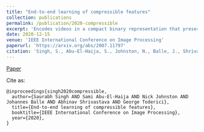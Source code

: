 ```yaml
---
title: "End-to-end learning of compressible features"
collection: publications
permalink: /publication/2020-compressible
excerpt: 'Encodes videos in a compact binary representation that preserves discriminative label information.'
date: 2020-12-15
venue: 'IEEE International Conference on Image Processing'
paperurl: 'https://arxiv.org/abs/2007.11797'
citation: 'Singh, S., Abu-El-Haija, S., Johnston, N., Balle, J., Shrivastava, A., Toderici, G. (2020). &quot;End-to-end learning of compressible features.&quot; <i>IEEE International Conference on Image Processing</i>. 2020.'
---
```


[Paper](https://arxiv.org/abs/2007.11797)

Cite as:
    
    @inproceedings{singh2020compressible,
      author={Saurabh Singh AND Sami Abu-El-Haija AND Nick Johnston AND Johannes Balle AND Abhinav Shrivastava AND George Toderici},
      title={End-to-end learning of compressible features},
      booktitle={IEEE International Conference on Image Processing},
      year={2020},
    }
